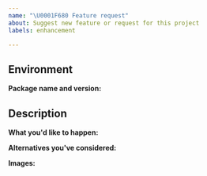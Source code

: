 ```yaml
---
name: "\U0001F680 Feature request"
about: Suggest new feature or request for this project
labels: enhancement

---
```


## Environment

**Package name and version:**  <!-- flutter_form_builder, form_builder_extra_field with version-->

## Description

**What you'd like to happen:**

**Alternatives you've considered:** <!-- if available, else delete -->  

**Images:** <!-- if available, else delete -->  
